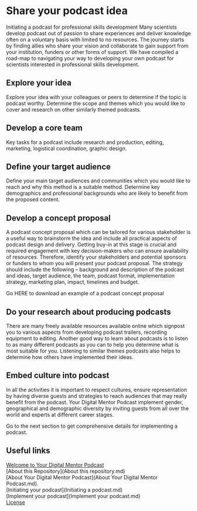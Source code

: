 # Share your podcast idea

Initiating a podcast for professional skills development
Many scientists develop podcast out of passion to share experiences and deliver knowledge often on a voluntary basis with limited to no resources. The journey starts by finding allies who share your vision and collaborate to gain support from your institution, funders or other forms of support. We have compiled a road-map to navigating your way to developing your own podcast for scientists interested in professional skills development.

## Explore your idea
Explore your idea with your colleagues or peers to determine if the topic is podcast worthy. Determine the scope and themes which you would like to cover and research on other similarly themed podcasts.

## Develop a core team
Key tasks for a podcast include research and production, editing, marketing, logistical coordination, graphic design.

## Define your target audience
Define your main target audiences and communities which you would like to reach and why this method is a suitable method. Determine key demographics and professional backgrounds who are likely to benefit from the proposed content.

## Develop a concept proposal
A podcast concept proposal which can be tailored for various stakeholder is a useful way to brainstorm the idea and include all practical aspects of podcast design and delivery. 
Getting buy-in at this stage is crucial and required engagement with key decision-makers who can ensure availability of resources. Therefore, identify your stakeholders and potential sponsors or funders to whom you will present your podcast proposal.
The strategy should include the following – background and description of the podcast and ideas, target audience, the team, podcast format, implementation strategy, marketing plan, impact, timelines and budget. 

Go HERE to download an example of a podcast concept proposal

## Do your research about producing podcasts
There are many freely available resources available online which signpost you to various aspects from developing podcast trailers, recording equipment to editing. Another good way to learn about podcasts is to listen to as many different podcasts as you can to help you determine what is most suitable for you. Listening to similar themes podcasts also helps to determine how others have implemented their ideas.

## Embed culture into podcast 
In all the activities it is important to respect cultures, ensure representation by having diverse guests and strategies to reach audiences that may really benefit from the podcast. Your Digital Mentor Podcast implement gender, geographical and demographic diversity by inviting guests from all over the world and experts at different career stages.

Go to the next section to get comprehensive details for implementing a podcast.

## Useful links
[Welcome to Your Digital Mentor Podcast](README.md)      
[About this Repository](About this repository.md)             
[About Your Digital Mentor Podcast](About Your Digital Mentor Podcast.md).                          
[Initiating your podcast](Initiating a podcast.md)              
[Implement your podcast](Implement your podcast.md)        
[License](LICENSE.md)             

